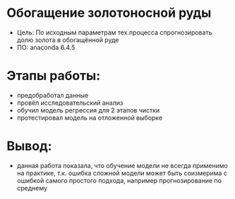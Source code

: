 # Обогащение золотоносной руды

- Цель: По исходным параметрам тех.процесса спрогнозировать долю золота в обогащённой руде
- ПО: anaconda 6.4.5

# Этапы работы:
- предобработал данные
- провёл исследовательский анализ
- обучил модель регрессия для 2 этапов чистки
- протестировал модель на отложенной выборке

# Вывод:
- данная работа показала, что обучение модели не всегда применимо на практике, т.к. ошибка сложной модели может быть соизмерима с ошибкой самого простого подхода, например прогнозирование по среднему
